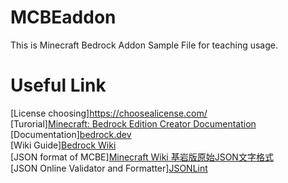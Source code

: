 # MCBEaddon
This is Minecraft Bedrock Addon Sample File for teaching usage.

# Useful Link
[License choosing]<a href="https://choosealicense.com/">https://choosealicense.com/</a><BR>
[Turorial]<a href="https://docs.microsoft.com/zh-tw/minecraft/creator/">Minecraft: Bedrock Edition Creator Documentation</a><BR>
[Documentation]<a href="https://bedrock.dev/">bedrock.dev</a><BR>
[Wiki Guide]<a href="https://wiki.bedrock.dev/">Bedrock Wiki</a><BR>
[JSON format of MCBE]<a href="https://minecraft.fandom.com/zh/wiki/%E5%9F%BA%E5%B2%A9%E7%89%88%E5%8E%9F%E5%A7%8BJSON%E6%96%87%E6%9C%AC%E6%A0%BC%E5%BC%8F">Minecraft Wiki 基岩版原始JSON文字格式</a><BR>
[JSON Online Validator and Formatter]<a href="https://jsonlint.com/">JSONLint</a><BR>
